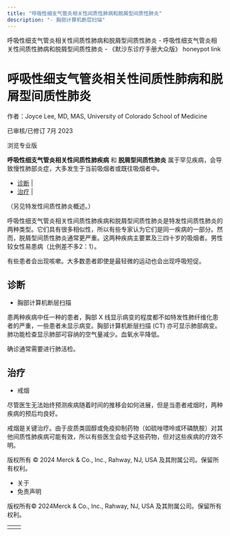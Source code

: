 ```yaml
---
title: "呼吸性细支气管炎相关性间质性肺病和脱屑型间质性肺炎"
description: "- 胸部计算机断层扫描"
---
```


﻿呼吸性细支气管炎相关性间质性肺病和脱屑型间质性肺炎 \- 呼吸性细支气管炎相关性间质性肺病和脱屑型间质性肺炎 \- 《默沙东诊疗手册大众版》 honeypot link

# 呼吸性细支气管炎相关性间质性肺病和脱屑型间质性肺炎

作者：Joyce Lee, MD, MAS, University of Colorado School of Medicine

已审核/已修订 7月 2023

浏览专业版

**呼吸性细支气管炎相关性间质性肺疾病** 和 **脱屑型间质性肺炎** 属于罕见疾病，会导致慢性肺部炎症，大多发生于当前吸烟者或既往吸烟者中。

- [诊断](#诊断_v34439164_zh) \|
- [治疗](#治疗_v34439173_zh) \|

（另见特发性间质性肺炎概述。）

呼吸性细支气管炎相关性间质性肺疾病和脱屑型间质性肺炎是特发性间质性肺炎的两种类型。它们具有很多相似性，所以有些专家认为它们是同一疾病的一部分。然而，脱屑型间质性肺炎通常更严重。这两种疾病主要累及三四十岁的吸烟者。男性较女性易患病（比例差不多2：1）。

有些患者会出现咳嗽。大多数患者即使是最轻微的运动也会出现呼吸短促。

## 诊断

- 胸部计算机断层扫描


患两种疾病中任一种的患者，胸部 X 线显示病变的程度都不如特发性肺纤维化患者的严重，一些患者未显示病变。胸部计算机断层扫描 (CT) 亦可显示肺部病变。肺功能检查显示肺部可容纳的空气量减少。血氧水平降低。

确诊通常需要进行肺活检。

## 治疗

- 戒烟


尽管医生无法始终预测疾病随着时间的推移会如何进展，但是当患者戒烟时，两种疾病的预后均良好。

戒烟是关键治疗。由于皮质类固醇或免疫抑制药物（如硫唑嘌呤或环磷酰胺）对其他间质性肺疾病可能有效，所以有些医生会给予这些药物，但对这些疾病的疗效不明。



版权所有 © 2024
Merck & Co., Inc., Rahway, NJ, USA 及其附属公司。保留所有权利。

- 关于
- 免责声明

版权所有© 2024Merck & Co., Inc., Rahway, NJ, USA 及其附属公司。保留所有权利。

|     |     |
| --- | --- |
|  |  |